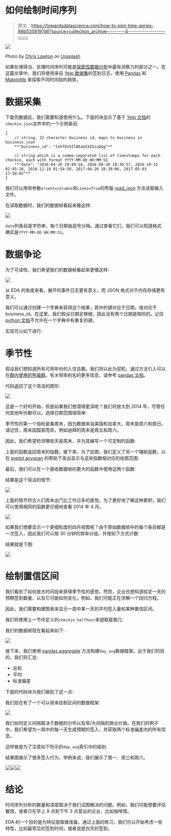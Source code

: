 # 如何绘制时间序列

> 原文：<https://towardsdatascience.com/how-to-plot-time-series-86b5358197d6?source=collection_archive---------4----------------------->

![](img/58d77271559c116cf122f562da1e87da.png)

Photo by [Chris Lawton](https://unsplash.com/@chrislawton?utm_source=medium&utm_medium=referral) on [Unsplash](https://unsplash.com?utm_source=medium&utm_medium=referral)

如果处理得当，处理时间序列可能是[探索性数据分析](https://en.wikipedia.org/wiki/Exploratory_data_analysis)中最有洞察力的部分之一。在这篇文章中，我们将使用来自 [Yelp 数据集](https://www.yelp.com/dataset)的签到日志，使用 [Pandas](https://pandas.pydata.org/) 和 [Matplotlib](https://matplotlib.org/api/pyplot_api.html) 来探索不同时间段的趋势。

# 数据采集

下载完数据后，我们需要知道使用什么。下面的块显示了基于 [Yelp 文档](https://www.yelp.com/dataset/documentation/main)的`checkin.json`文件中的一个示例条目:

```
{
    // string, 22 character business id, maps to business in business.json
    **"business_id": "tnhfDv5Il8EaGSXZGiuQGg"**

    // string which is a comma-separated list of timestamps for each checkin, each with format YYYY-MM-DD HH:MM:SS
    **"date": "2016-04-26 19:49:16, 2016-08-30 18:36:57, 2016-10-15 02:45:18, 2016-11-18 01:54:50, 2017-04-20 18:39:06, 2017-05-03 17:58:02"**
}
```

我们可以用带参数`orient=columns`和`Lines=True`的熊猫 [read_json](https://pandas.pydata.org/pandas-docs/stable/reference/api/pandas.read_json.html) 方法读取输入文件。

在读取数据时，我们的数据帧看起来像这样:

![](img/642e140747bdfe23ba4c36d33b6555ae.png)

`date`列条目是字符串，每个日期由逗号分隔。通过查看它们，我们可以知道格式确实是`YYYY-MM-DD HH:MM:SS`。

# 数据争论

为了可读性，我们希望我们的数据帧看起来更像这样:

![](img/9456a8e040742b08cd75758ff8429cd0.png)

从 EDA 的角度来看，展开的事件日志更有意义，而 JSON 格式对于内存存储更有意义。

我们可以通过创建一个字典来获得这个结果，其中的键对应于日期，值对应于 business_id。在这里，我们假设日期足够细，因此没有两个日期是相同的。记住 [python 文档](https://docs.python.org/3/tutorial/datastructures.html#dictionaries)不允许在一个字典中有重复的键。

实现可以如下进行:

# 季节性

假设我们想知道所有可用年份的入住总数。我们将以此为契机，通过方法引入可以在[群内使用的](https://pandas.pydata.org/pandas-docs/stable/reference/api/pandas.DataFrame.groupby.html)[熊猫群](https://pandas.pydata.org/pandas-docs/stable/reference/api/pandas.Grouper.html)。有关频率别名的更多信息，请参考 [pandas 文档](https://pandas.pydata.org/pandas-docs/stable/user_guide/timeseries.html#offset-aliases)。

代码返回了这个简洁的图形:

![](img/a8e203b5486ed4d792ffbebc5fbdc883.png)

这是一个好的开始，但是如果我们想潜得更深呢？我们将放大到 2014 年，尽管任何其他年份都可以。选择日期范围很简单:

季节性的第一个指标是看周末，因为数据来自美国和加拿大，周末是周六和周日。请记住，周末因国家而异，例如迪拜的周末是周五和周六。

因此，我们希望检测哪些天是周末，并为其编写一个可定制的函数:

上面的函数返回周末的指数。接下来，为了绘图，我们定义了另一个辅助函数，以在 [pyplot axvspan](https://matplotlib.org/3.1.1/api/_as_gen/matplotlib.pyplot.axvspan.html) 的帮助下突出显示与这些指数相对应的绘图范围:

最后，我们可以在一个接收数据帧的更大的函数中使用这两个函数:

结果是这个简洁的情节:

![](img/fcd221a746b5788e4eb74b54cd649b02.png)

上面的情节符合人们周末出门比工作日多的直觉。为了更好地了解这种累积，我们可以使用相同的函数更仔细地查看 2014 年 4 月。

![](img/797a062f4eda1277ac43ca5a2aa446ec.png)

如果我们想要显示一个更细粒度的四月视图呢？由于原始数据帧中的每个条目都是一次签入，因此我们可以按 30 分钟的频率分组，并按如下方式计数:

结果就是下图:

![](img/4b274e65d6ed368834f8d2dfee3c27a4.png)

# 绘制置信区间

我们看到了如何放大时间段来获得季节性的感觉。然而，企业也想知道给定一天的预期签到数量，以及它可能如何变化。例如，我们可能正在求解一个回归方程。

因此，我们需要构建图表来显示一周中某一天的平均签入量和某种置信区间。

我们将使用上一节中定义的`checkin_halfhour`来提取星期几:

我们的数据帧现在看起来如下:

![](img/7959cc1f3ff9ca448c5c6e058e76e768.png)

接下来，我们使用 [pandas aggregate](https://pandas.pydata.org/pandas-docs/stable/reference/api/pandas.DataFrame.agg.html) 方法构建`day_avg`数据框架。出于我们的目的，我们将汇总:

*   总和
*   平均
*   标准偏差

下面的代码块为我们做到了这一点:

我们现在有了一个可以用来绘制区间的数据框架:

![](img/6765c4ad202ed93bace2e0397224d650.png)

我们如何定义间隔取决于数据的分布以及窄/大间隔的商业价值。在我们的例子中，我们希望为一周中的每一天生成预期的签入，并获取两个标准偏差内的所有信息。

这样做是为了注意如下所示的`day_avg`索引中的级别:

结果图揭示了很多签入行为，举例来说，我们展示了周一、周三和周六。

![](img/b21fa6ea4067a78134f16dad701a97c6.png)![](img/e625e5687b86777602e7324e498624a6.png)![](img/2b9b8238f2a5050a1b08acc5178bb277.png)

# 结论

时间序列分析的数量和深度取决于我们试图解决的问题。例如，我们可能想要评估餐馆，或者只在早上 8 点到下午 3 点营业的企业，比如咖啡馆。

EDA 的一个目的是为特征提取做准备。通过上面的练习，我们可以开始考虑一些特性，比如最常见的签到时间，或者说是白天的签到。